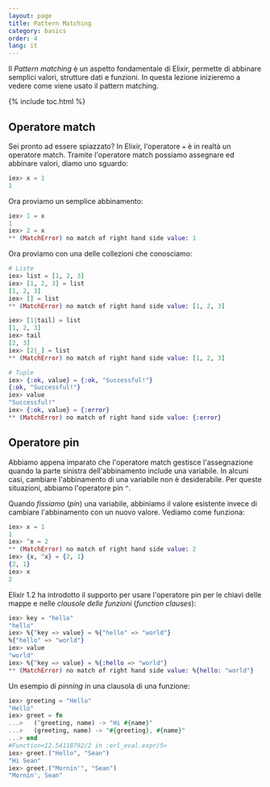 ```yaml
---
layout: page
title: Pattern Matching
category: basics
order: 4
lang: it
---
```


Il _Pattern matching_ è un aspetto fondamentale di Elixir, permette di abbinare semplici valori, strutture dati e funzioni. In questa lezione inizieremo a vedere come viene usato il pattern matching.

{% include toc.html %}

## Operatore match

Sei pronto ad essere spiazzato? In Elixir, l'operatore `=` è in realtà un operatore match. Tramite l'operatore match possiamo assegnare ed abbinare valori, diamo uno sguardo:

```elixir
iex> x = 1
1
```

Ora proviamo un semplice abbinamento:

```elixir
iex> 1 = x
1
iex> 2 = x
** (MatchError) no match of right hand side value: 1
```

Ora proviamo con una delle collezioni che conosciamo:

```elixir
# Liste
iex> list = [1, 2, 3]
iex> [1, 2, 3] = list
[1, 2, 3]
iex> [] = list
** (MatchError) no match of right hand side value: [1, 2, 3]

iex> [1|tail] = list
[1, 2, 3]
iex> tail
[2, 3]
iex> [2|_] = list
** (MatchError) no match of right hand side value: [1, 2, 3]

# Tuple
iex> {:ok, value} = {:ok, "Successful!"}
{:ok, "Successful!"}
iex> value
"Successful!"
iex> {:ok, value} = {:error}
** (MatchError) no match of right hand side value: {:error}
```

## Operatore pin

Abbiamo appena imparato che l'operatore match gestisce l'assegnazione quando la parte sinistra dell'abbinamento include una variabile. In alcuni casi, cambiare l'abbinamento di una variabile non è desiderabile. Per queste situazioni, abbiamo l'operatore pin `^`.

Quando _fissiamo_ (_pin_) una variabile, abbiniamo il valore esistente invece di cambiare l'abbinamento con un nuovo valore. Vediamo come funziona:

```elixir
iex> x = 1
1
iex> ^x = 2
** (MatchError) no match of right hand side value: 2
iex> {x, ^x} = {2, 1}
{2, 1}
iex> x
2
```

Elixir 1.2 ha introdotto il supporto per usare l'operatore pin per le chiavi delle mappe e nelle _clausole delle funzioni_ (_function clauses_):

```elixir
iex> key = "hello"
"hello"
iex> %{^key => value} = %{"hello" => "world"}
%{"hello" => "world"}
iex> value
"world"
iex> %{^key => value} = %{:hello => "world"}
** (MatchError) no match of right hand side value: %{hello: "world"}
```

Un esempio di _pinning_ in una clausola di una funzione:

```elixir
iex> greeting = "Hello"
"Hello"
iex> greet = fn
...>   (^greeting, name) -> "Hi #{name}"
...>   (greeting, name) -> "#{greeting}, #{name}"
...> end
#Function<12.54118792/2 in :erl_eval.expr/5>
iex> greet.("Hello", "Sean")
"Hi Sean"
iex> greet.("Mornin'", "Sean")
"Mornin', Sean"
```
